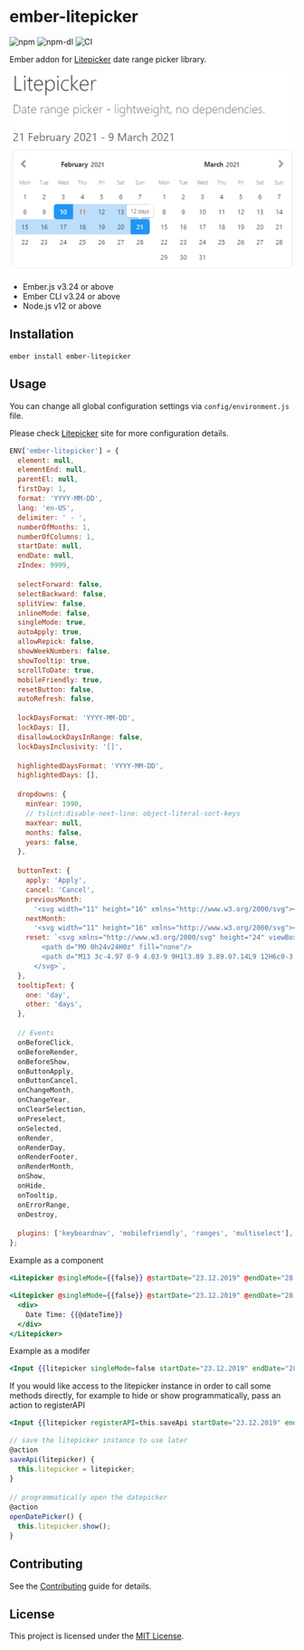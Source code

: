 # ember-litepicker

![npm](https://img.shields.io/npm/v/ember-litepicker)
![npm-dl](https://img.shields.io/npm/dm/ember-litepicker)
![CI](https://github.com/sinankeskin/ember-litepicker/workflows/CI/badge.svg)

Ember addon for [Litepicker](https://litepicker.com/) date range picker library.

![SS](https://github.com/sinankeskin/ember-litepicker/blob/main/ss.png?raw=true)

* Ember.js v3.24 or above
* Ember CLI v3.24 or above
* Node.js v12 or above

## Installation

```
ember install ember-litepicker
```

## Usage

You can change all global configuration settings via `config/environment.js` file.

Please check [Litepicker](https://litepicker.com/) site for more configuration details.

```javascript
ENV['ember-litepicker'] = {
  element: null,
  elementEnd: null,
  parentEl: null,
  firstDay: 1,
  format: 'YYYY-MM-DD',
  lang: 'en-US',
  delimiter: ' - ',
  numberOfMonths: 1,
  numberOfColumns: 1,
  startDate: null,
  endDate: null,
  zIndex: 9999,

  selectForward: false,
  selectBackward: false,
  splitView: false,
  inlineMode: false,
  singleMode: true,
  autoApply: true,
  allowRepick: false,
  showWeekNumbers: false,
  showTooltip: true,
  scrollToDate: true,
  mobileFriendly: true,
  resetButton: false,
  autoRefresh: false,

  lockDaysFormat: 'YYYY-MM-DD',
  lockDays: [],
  disallowLockDaysInRange: false,
  lockDaysInclusivity: '[]',

  highlightedDaysFormat: 'YYYY-MM-DD',
  highlightedDays: [],

  dropdowns: {
    minYear: 1990,
    // tslint:disable-next-line: object-literal-sort-keys
    maxYear: null,
    months: false,
    years: false,
  },

  buttonText: {
    apply: 'Apply',
    cancel: 'Cancel',
    previousMonth:
      '<svg width="11" height="16" xmlns="http://www.w3.org/2000/svg"><path d="M7.919 0l2.748 2.667L5.333 8l5.334 5.333L7.919 16 0 8z" fill-rule="nonzero"/></svg>',
    nextMonth:
      '<svg width="11" height="16" xmlns="http://www.w3.org/2000/svg"><path d="M2.748 16L0 13.333 5.333 8 0 2.667 2.748 0l7.919 8z" fill-rule="nonzero"/></svg>',
    reset: `<svg xmlns="http://www.w3.org/2000/svg" height="24" viewBox="0 0 24 24" width="24">
        <path d="M0 0h24v24H0z" fill="none"/>
        <path d="M13 3c-4.97 0-9 4.03-9 9H1l3.89 3.89.07.14L9 12H6c0-3.87 3.13-7 7-7s7 3.13 7 7-3.13 7-7 7c-1.93 0-3.68-.79-4.94-2.06l-1.42 1.42C8.27 19.99 10.51 21 13 21c4.97 0 9-4.03 9-9s-4.03-9-9-9zm-1 5v5l4.28 2.54.72-1.21-3.5-2.08V8H12z"/>
      </svg>`,
  },
  tooltipText: {
    one: 'day',
    other: 'days',
  },

  // Events
  onBeforeClick,
  onBeforeRender,
  onBeforeShow,
  onButtonApply,
  onButtonCancel,
  onChangeMonth,
  onChangeYear,
  onClearSelection,
  onPreselect,
  onSelected,
  onRender,
  onRenderDay,
  onRenderFooter,
  onRenderMonth,
  onShow,
  onHide,
  onTooltip,
  onErrorRange,
  onDestroy,

  plugins: ['keyboardnav', 'mobilefriendly', 'ranges', 'multiselect'], // As of v2.1.0 you can dynamically import modules, as of v3.0.0 property name changed to plugins
};
```

Example as a component

```handlebars
<Litepicker @singleMode={{false}} @startDate="23.12.2019" @endDate="28.12.2019" autocomplete="off" />
```

```handlebars
<Litepicker @singleMode={{false}} @startDate="23.12.2019" @endDate="28.12.2019" autocomplete="off">
  <div>
    Date Time: {{@dateTime}}
  </div>
</Litepicker>
```

Example as a modifer

```handlebars
<Input {{litepicker singleMode=false startDate="23.12.2019" endDate="28.12.2019" autocomplete="off"}} />
```

If you would like access to the litepicker instance in order to call some methods directly, for example to hide or show
programmatically, pass an action to registerAPI

```handlebars
<Input {{litepicker registerAPI=this.saveApi startDate="23.12.2019" endDate="28.12.2019" autocomplete="off"}} />
```

```javascript
// save the litepicker instance to use later
@action
saveApi(litepicker) {
  this.litepicker = litepicker;
}

// programmatically open the datepicker
@action
openDatePicker() {
  this.litepicker.show();
}
```

## Contributing

See the [Contributing](CONTRIBUTING.md) guide for details.

## License

This project is licensed under the [MIT License](LICENSE.md).
